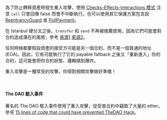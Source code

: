 為了防止轉移資產時發生重入攻擊，使用 [Checks-Effects-Interactions 模式](https://solidity.readthedocs.io/en/develop/security-considerations.html#use-the-checks-effects-interactions-pattern) 注意  `call` 只會回傳 false 而會不中斷執行。也可以使用其它保護方案包含説 [ReentrancyGuard](https://docs.openzeppelin.com/contracts/2.x/api/utils#ReentrancyGuard) 或 [PullPayment](https://docs.openzeppelin.com/contracts/2.x/api/payment#PullPayment)。

在 Istanbul 硬分叉之後，`transfer` 和 `send` 不再被推薦使用，因為它們可能會對合約造成潛在的風險，參考 [來源1](https://diligence.consensys.net/blog/2019/09/stop-using-soliditys-transfer-now/) [來源2](https://forum.openzeppelin.com/t/reentrancy-after-istanbul/1742)。

任何時候都要假設資產的接受方可能是另一個合約，而不是一個普通的地址(EOA)。因此，它有可能執行了它的 payable fallback 之後又「重新進入」你的合約，這可能會把你合約狀態、邏輯搞到爆炸。

重入攻擊是一種常見的攻擊。你得對相關攻擊做好準備！

&nbsp;
#### The DAO 駭入事件

著名的 The DAO 駭入事件使用了重入攻擊，從受害合約中竊取了大量的 ether。參見 [15 lines of code that could have prevented TheDAO Hack](https://blog.openzeppelin.com/15-lines-of-code-that-could-have-prevented-thedao-hack-782499e00942)。
